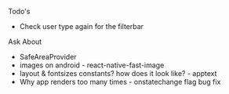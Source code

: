 Todo's

- Check user type again for the filterbar

Ask About
- SafeAreaProvider
- images on android - react-native-fast-image
- layout & fontsizes constants? how does it look like? - apptext
- Why app renders too many times - onstatechange flag bug fix
